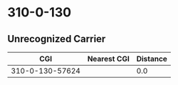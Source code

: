 # 310-0-130
## Unrecognized Carrier


| CGI | Nearest CGI | Distance |
|-----|-------------|----------|
| 310-0-130-57624 |  | 0.0 |
